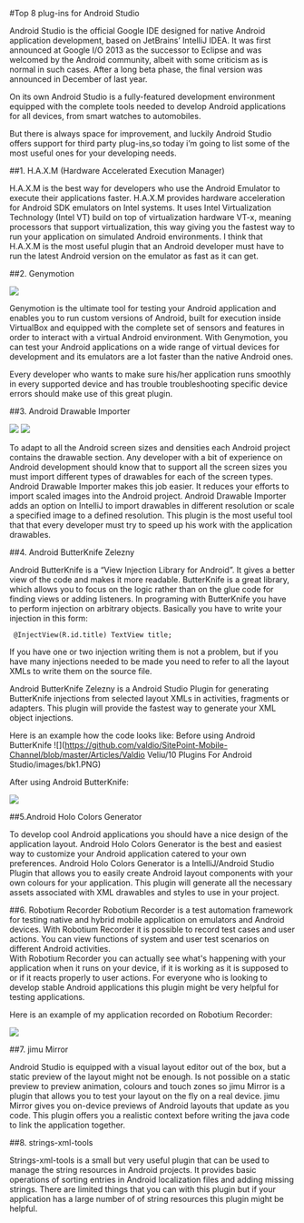 #Top 8 plug-ins for Android Studio

Android Studio is the official Google IDE designed for native Android application development, based on JetBrains’ IntelliJ IDEA. It was first announced at Google I/O 2013 as the successor to Eclipse and was welcomed by the Android community, albeit with some criticism as is normal in such cases. After a long beta phase, the final version was announced in December of last year. 

On its own Android Studio is a fully-featured development environment equipped with the complete tools needed to develop Android applications for all devices, from smart watches to automobiles.

But there is always space  for improvement, and luckily Android Studio offers support for third party plug-ins,so today i’m going to list some of the most useful ones for your developing needs.

##1. H.A.X.M (Hardware Accelerated Execution Manager)

H.A.X.M is the best way for developers who use the Android Emulator to execute their applications faster. H.A.X.M provides hardware acceleration for Android SDK emulators on Intel systems. It uses Intel Virtualization Technology (Intel VT) build on top of virtualization hardware VT-x, meaning processors that support virtualization, this way giving you the fastest way to run your application on simulated Android environments. 
I think that H.A.X.M is the most useful plugin that an Android developer must have to run the latest Android version on the emulator as fast as it can get.



















##2. Genymotion

![](https://raw.githubusercontent.com/valdio/SitePoint-Mobile-Channel/master/Articles/Valdio%20Veliu/10%20Plugins%20For%20Android%20Studio/images/0.PNG)


Genymotion is the ultimate tool for testing your Android application and enables you to run custom versions of Android, built for execution inside VirtualBox and equipped with the complete set of sensors and features in order to interact with a virtual Android environment.  With Genymotion, you can test your Android applications on a wide range of virtual devices for development and its emulators are a lot faster than the native Android ones. 

Every developer who wants to make sure his/her application runs smoothly in every supported device and has trouble troubleshooting specific device errors should make use of this great plugin.







##3. Android Drawable Importer

![](https://github.com/valdio/SitePoint-Mobile-Channel/blob/master/Articles/Valdio%20Veliu/10%20Plugins%20For%20Android%20Studio/images/drawable1.PNG)
![](https://github.com/valdio/SitePoint-Mobile-Channel/blob/master/Articles/Valdio%20Veliu/10%20Plugins%20For%20Android%20Studio/images/drawable2.PNG)



To adapt to all the Android screen sizes and densities each Android project contains the drawable section. Any developer with a bit of experience on Android development  should know that to support all the screen sizes you must import different types of drawables for each of the screen types. 
Android Drawable Importer makes this job easier. It reduces your efforts to import scaled images into the Android project. Android Drawable Importer adds an option on IntelliJ to import drawables in different resolution or scale a specified image to a defined resolution. 
This plugin is the most useful tool that that every developer must try to speed up his work with the application drawables.


##4. Android ButterKnife Zelezny

Android ButterKnife is a “View Injection Library for Android”. It gives a better view of the code and makes it more readable. ButterKnife is a great library, which allows you to focus on the logic rather than on the glue code for finding views or adding listeners.
In programing with ButterKnife you have to perform injection on arbitrary objects. Basically  you have to write your injection in this form:

     @InjectView(R.id.title) TextView title;

If you have one or two injection writing them is not a problem, but if you have many injections needed to be made you need to refer to all the layout XMLs to write them on the source file. 

Android ButterKnife Zelezny is a Android Studio Plugin for generating ButterKnife injections from selected layout XMLs in activities, fragments or adapters. This plugin will provide the fastest way to generate your XML object injections. 

Here is an example how the code looks like:
Before using Android ButterKnife
![](https://github.com/valdio/SitePoint-Mobile-Channel/blob/master/Articles/Valdio Veliu/10 Plugins For Android Studio/images/bk1.PNG)

After using  Android ButterKnife:

![](https://github.com/valdio/SitePoint-Mobile-Channel/blob/master/Articles/Valdio%20Veliu/10%20Plugins%20For%20Android%20Studio/images/bk2.PNG)


##5.Android Holo Colors Generator

To develop cool Android applications you should have a nice design of the application layout. Android Holo Colors Generator is the best and easiest way to customize your Android application catered to your own preferences. 
Android Holo Colors Generator is a  IntelliJ/Android Studio Plugin that allows you to easily create Android layout components with your own colours for your application. This plugin will generate all the necessary assets associated with XML drawables and styles to use in your project.

##6. Robotium Recorder
Robotium Recorder is a test automation framework for testing native and hybrid mobile application on emulators and Android devices. With Robotium Recorder it is possible to record test cases and user actions. You can view functions of system and user test scenarios on different Android activities.  
With Robotium Recorder you can actually see what's happening with your application when it runs on your device,  if it is working as it is supposed to or if it reacts properly to user actions.
For everyone who is looking to develop stable Android applications this plugin might be very helpful for testing applications.

 Here is an example of my application recorded on Robotium Recorder:

![](https://github.com/valdio/SitePoint-Mobile-Channel/blob/master/Articles/Valdio%20Veliu/10%20Plugins%20For%20Android%20Studio/images/Robotium.jpg)




##7. jimu Mirror

Android Studio is equipped with a visual layout editor out of the box, but a static preview of the layout might not be enough. 
Is not possible on a static preview to preview animation, colours and touch zones so jimu Mirror is a plugin that allows you to test your layout on the fly on a real device. 
jimu Mirror gives you on-device previews of Android layouts that update as you code.
This plugin offers you a realistic context before writing the java code to link the application together. 

##8. strings-xml-tools

Strings-xml-tools is a small but very useful plugin that can be used to manage the string resources in Android projects. It provides basic operations of sorting entries in Android localization files and adding missing strings. There are limited things that you can with this plugin but if your application has a large number of of string resources this plugin might be helpful. 




